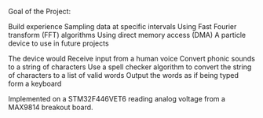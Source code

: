 Goal of the Project:

  Build experience
  Sampling data at specific intervals
  Using Fast Fourier transform (FFT) algorithms
  Using direct memory access (DMA)
  A particle device to use in future projects
  
The device would
  Receive input from a human voice 
  Convert phonic sounds to a string of characters
  Use a spell checker algorithm to convert the string of characters to a list of valid words
  Output the words as if being typed form a keyboard

Implemented on a STM32F446VET6 reading analog voltage from a MAX9814 breakout board. 
